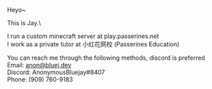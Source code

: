 Heyo~

This is Jay.\

I run a custom minecraft server at play.passerines.net\
I work as a private tutor at 小红花网校 (Passerines Education)

You can reach me through the following methods, discord is preferred\
Email: anon@bluej.dev\
Discord: AnonymousBluejay#8407\
Phone: (909) 760-9183
